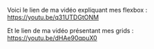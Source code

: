 Voici le lien de ma vidéo expliquant mes flexbox :
https://youtu.be/q31UTDGtONM

Et le lien de ma vidéo présentant mes grids :
https://youtu.be/dHAe90qpuX0